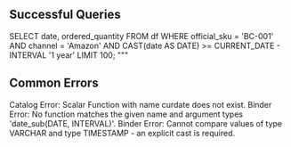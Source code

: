
## Successful Queries
SELECT date, ordered_quantity FROM df WHERE official_sku = 'BC-001' AND channel = 'Amazon' AND CAST(date AS DATE) >= CURRENT_DATE - INTERVAL '1 year' LIMIT 100; """

## Common Errors
Catalog Error: Scalar Function with name curdate does not exist. 
Binder Error: No function matches the given name and argument types 'date_sub(DATE, INTERVAL)'. 
Binder Error: Cannot compare values of type VARCHAR and type TIMESTAMP - an explicit cast is required. 
